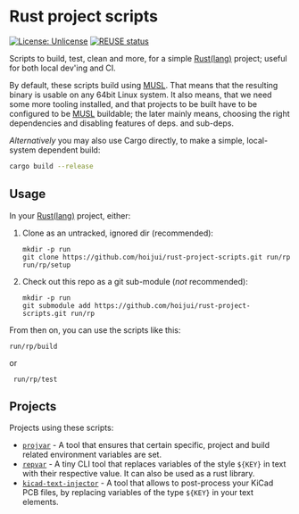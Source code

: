 <!--
SPDX-FileCopyrightText: 2021-2025 Robin Vobruba <hoijui.quaero@gmail.com>

SPDX-License-Identifier: CC0-1.0
-->

# Rust project scripts

[![License: Unlicense](
    https://img.shields.io/badge/License-Unlicense-blue.svg)](
    https://unlicense.org)
[![REUSE status](
    https://api.reuse.software/badge/github.com/hoijui/rust-project-scripts)](
    https://api.reuse.software/info/github.com/hoijui/rust-project-scripts)

Scripts to build, test, clean and more,
for a simple [Rust(lang)][Rust] project;
useful for both local dev'ing and CI.

By default, these scripts build using [MUSL].
That means that the resulting binary is usable
on any 64bit Linux system.
It also means, that we need some more tooling installed,
and that projects to be built have to be configured
to be [MUSL] buildable; the later mainly means,
choosing the right dependencies
and disabling features of deps. and sub-deps.

*Alternatively* you may also use Cargo directly, to make a simple,
local-system dependent build:

```sh
cargo build --release
```

## Usage

In your [Rust(lang)][Rust] project,
either:

1. Clone as an untracked, ignored dir (recommended):

    ```shell
    mkdir -p run
    git clone https://github.com/hoijui/rust-project-scripts.git run/rp
    run/rp/setup
    ```

2. Check out this repo as a git sub-module (_not_ recommended):

    ```shell
    mkdir -p run
    git submodule add https://github.com/hoijui/rust-project-scripts.git run/rp
    ```

From then on, you can use the scripts like this:

```shell
run/rp/build
```

or

```shell
 run/rp/test
```

## Projects

Projects using these scripts:

* [`projvar`](https://github.com/hoijui/projvar/) -
  A tool that ensures that certain specific,
  project and build related environment variables are set.
* [`repvar`](https://github.com/hoijui/repvar/) -
  A tiny CLI tool that replaces variables of the style `${KEY}`
  in text with their respective value.
  It can also be used as a rust library.
* [`kicad-text-injector`](https://github.com/hoijui/kicad-text-injector/) -
  A tool that allows to post-process your KiCad PCB files,
  by replacing variables of the type `${KEY}` in your text elements.

[Rust]: https://www.rust-lang.org/
[MUSL]: https://musl.libc.org/
